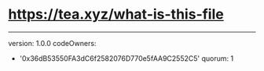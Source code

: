 # https://tea.xyz/what-is-this-file
---
version: 1.0.0
codeOwners:
  - '0x36dB53550FA3dC6f2582076D770e5fAA9C2552C5'
quorum: 1
